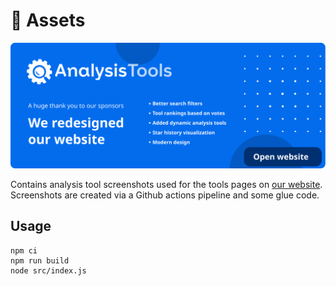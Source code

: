 # 🎨 Assets

 <a href="https://analysis-tools.dev/">
   <img alt="Analysis Tools Website" src="https://raw.githubusercontent.com/analysis-tools-dev/assets/master/static/redesign.svg" />
 </a>

Contains analysis tool screenshots used for the tools pages on [our website](https://analysis-tools.dev/).  
Screenshots are created via a Github actions pipeline and some glue code.

## Usage

```
npm ci
npm run build
node src/index.js
```
